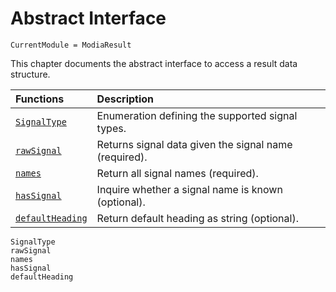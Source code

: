 # Abstract Interface

```@meta
CurrentModule = ModiaResult
```

This chapter documents the abstract interface to access a result data structure.


| Functions                       | Description                                                |
|:--------------------------------|:-----------------------------------------------------------|
| [`SignalType`](@ref)            | Enumeration defining the supported signal types.           |
| [`rawSignal`](@ref)             | Returns signal data given the signal name (required).      |
| [`names`](@ref)                 | Return all signal names (required).                        |
| [`hasSignal`](@ref)             | Inquire whether a signal name is known (optional).         |
| [`defaultHeading`](@ref)        | Return default heading as string (optional).               |


```@docs
SignalType
rawSignal
names
hasSignal
defaultHeading
```
